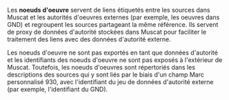 Les **noeuds d'oeuvre** servent de liens étiquetés entre les sources dans Muscat et les autorités d'oeuvres externes (par exemple, les oeuvres dans GND) et regroupent les sources partageant la même référence. Ils servent de proxy de données d'autorité stockées dans Muscat pour faciliter le traitement des liens avec des données d'autorité externe.

Les noeuds d'oeuvre ne sont pas exportés en tant que données d'autorité et les identifiants des noeuds d'oeuvre ne sont pas exposés à l'extérieur de Muscat. Toutefois, les noeuds d'oeuvres sont répertoriés dans les descriptions des sources qui y sont liés par le biais d'un champ Marc personnalisé 930, avec l'identifiant du jeu de données d'autorité externe (par exemple, l'identifiant du GND).